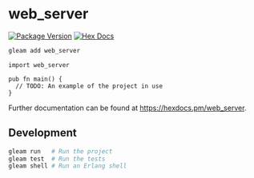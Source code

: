 # web_server

[![Package Version](https://img.shields.io/hexpm/v/web_server)](https://hex.pm/packages/web_server)
[![Hex Docs](https://img.shields.io/badge/hex-docs-ffaff3)](https://hexdocs.pm/web_server/)

```sh
gleam add web_server
```
```gleam
import web_server

pub fn main() {
  // TODO: An example of the project in use
}
```

Further documentation can be found at <https://hexdocs.pm/web_server>.

## Development

```sh
gleam run   # Run the project
gleam test  # Run the tests
gleam shell # Run an Erlang shell
```

